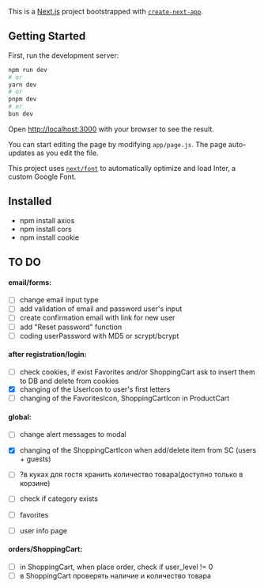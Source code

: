 This is a [Next.js](https://nextjs.org/) project bootstrapped with [`create-next-app`](https://github.com/vercel/next.js/tree/canary/packages/create-next-app).

## Getting Started

First, run the development server:

```bash
npm run dev
# or
yarn dev
# or
pnpm dev
# or
bun dev
```

Open [http://localhost:3000](http://localhost:3000) with your browser to see the result.

You can start editing the page by modifying `app/page.js`. The page auto-updates as you edit the file.

This project uses [`next/font`](https://nextjs.org/docs/basic-features/font-optimization) to automatically optimize and load Inter, a custom Google Font.

## Installed

- npm install axios
- npm install cors
- npm install cookie

## TO DO

#### email/forms:

- [ ] change email input type
- [ ] add validation of email and password user's input
- [ ] create confirmation email with link for new user
- [ ] add "Reset password" function
- [ ] coding userPassword with MD5 or scrypt/bcrypt

#### after registration/login:

- [ ] check cookies, if exist Favorites and/or ShoppingCart ask to insert them to DB and delete from cookies
- [x] changing of the UserIcon to user's first letters
- [ ] changing of the FavoritesIcon, ShoppingCartIcon in ProductCart

#### global:

- [ ] change alert messages to modal
- [x] changing of the ShoppingCartIcon when add/delete item from SC (users + guests)

- [ ] ?в куках для гостя хранить количество товара(доступно только в корзине)
- [ ] check if category exists
- [ ] favorites
- [ ] user info page

#### orders/ShoppingCart:

- [ ] in ShoppingCart, when place order, check if user_level != 0
- [ ] в ShoppingCart проверять наличие и количество товара
